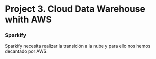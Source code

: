 # Project 3. Cloud Data Warehouse whith AWS

### Sparkify
Sparkify necesita realizar la transición a la nube y para ello nos hemos decantado por AWS.
